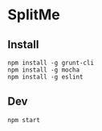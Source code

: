 # SplitMe

## Install

    npm install -g grunt-cli
    npm install -g mocha
    npm install -g eslint

## Dev

    npm start
